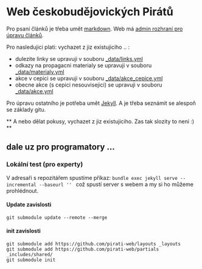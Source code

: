 # Web českobudějovických Pirátů

Pro psaní článků je třeba umět [markdown](https://cs.wikipedia.org/wiki/Markdown).
Web má [admin rozhraní pro úpravu článků](https://cb.pirati.cz/admin/).

Pro nasledujici plati: vychazet z jiz existujiciho .. :
- dulezite linky se upravuji v souboru [_data/links.yml](_data/links.yml)
- odkazy na propagacni materialy se upravuji v souboru [_data/materialy.yml](_data/materialy.yml)
- akce v cepici se upravuji v souboru [_data/akce_cepice.yml](_data/akce_cepice.yml)
- obecne akce (s cepici nesouvisejici) se upravuji v souboru [_data/akce.yml](_data/akce.yml)

Pro úpravu ostatního je potřeba umět [Jekyll](http://jekyllrb.com/).
A je třeba seznámit se alespoň se základy gitu.

** A nebo dělat pokusy, vychazet z jiz existujiciho. Zas tak slozity to neni :) **

## dale uz pro programatory ...

### Lokální test (pro experty)

V adresaři s repozitářem spustíme příkaz:
`bundle exec jekyll serve --incremental --baseurl '' `
což spustí server s webem a my si ho můžeme prohlédnout.

#### Update zavislosti

```
git submodule update --remote --merge
```

#### init zavislosti

```
git submodule add https://github.com/pirati-web/layouts _layouts
git submodule add https://github.com/pirati-web/partials _includes/shared/
git submodule init
```
